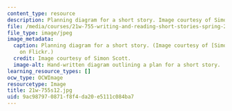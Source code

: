 ```yaml
---
content_type: resource
description: Planning diagram for a short story. Image courtesy of Simon Scott.
file: /media/courses/21w-755-writing-and-reading-short-stories-spring-2012/9ac987970871f8f4da20e5111c084ba7_21w-755s12.jpg
file_type: image/jpeg
image_metadata:
  caption: Planning diagram for a short story. (Image courtesy of [Simon Scott](http://www.flickr.com/photos/simonscott/132778746/)
    on Flickr.)
  credit: Image courtesy of Simon Scott.
  image-alt: Hand-written diagram outlining a plan for a short story.
learning_resource_types: []
ocw_type: OCWImage
resourcetype: Image
title: 21w-755s12.jpg
uid: 9ac98797-0871-f8f4-da20-e5111c084ba7
---
```

